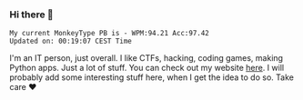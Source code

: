 ### Hi there 👋
<!-- PB START -->
```
My current MonkeyType PB is - WPM:94.21 Acc:97.42
Updated on: 00:19:07 CEST Time
```
<!-- PB END -->
I'm an IT person, just overall. I like CTFs, hacking, coding games, making Python apps. Just a lot of stuff.
You can check out my website [here](https://skill3472.github.io/).
I will probably add some interesting stuff here, when I get the idea to do so. Take care ❤️
